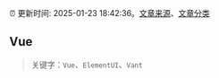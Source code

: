 :alarm_clock: 更新时间: 2025-01-23 18:42:36。[文章来源](/README.md)、[文章分类](/TAGS.md)

## Vue


> 关键字：`Vue`、`ElementUI`、`Vant`



